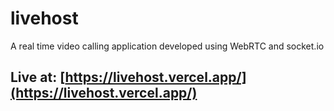 # livehost

A real time video calling application developed using WebRTC and socket.io

## Live at: [https://livehost.vercel.app/](https://livehost.vercel.app/)
